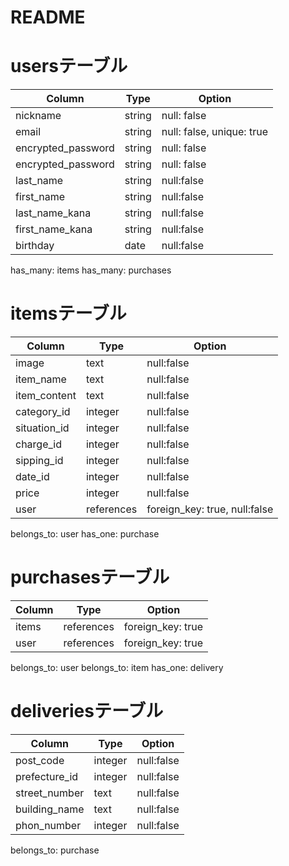 # README
# usersテーブル
| Column               | Type   | Option                    |
|----------------------|--------|---------------------------|
| nickname             | string | null: false               |
| email                | string | null: false, unique: true |
| encrypted_password   | string | null: false               |
| encrypted_password   | string | null: false               |
| last_name            | string | null:false  |
| first_name           | string | null:false  |
| last_name_kana       | string | null:false  |
| first_name_kana      | string | null:false  |
| birthday             | date   | null:false  |

has_many: items
has_many: purchases

# itemsテーブル
| Column            | Type       | Option                  |
|-------------------|------------|--------------------------|
| image             | text       | null:false               |
| item_name         | text       | null:false               |
| item_content      | text       | null:false               |
| category_id       | integer    | null:false               |
| situation_id      | integer    | null:false               |
| charge_id         | integer    | null:false               |
| sipping_id        | integer    | null:false               |
| date_id           | integer    | null:false               |
| price             | integer    | null:false                   |
| user              | references | foreign_key: true, null:false|

belongs_to: user
has_one: purchase

# purchasesテーブル
| Column             | Type       | Option           |
|--------------------|------------|------------------|
| items              | references | foreign_key: true|
| user               | references | foreign_key: true|

belongs_to: user
belongs_to: item
has_one: delivery

# deliveriesテーブル

| Column             | Type           | Option        |
|--------------------|----------------|---------------|
| post_code          | integer        | null:false    |
| prefecture_id      | integer        | null:false    |
| street_number      | text           | null:false    |
| building_name      | text           | null:false    |
| phon_number        | integer        | null:false    |

belongs_to: purchase
